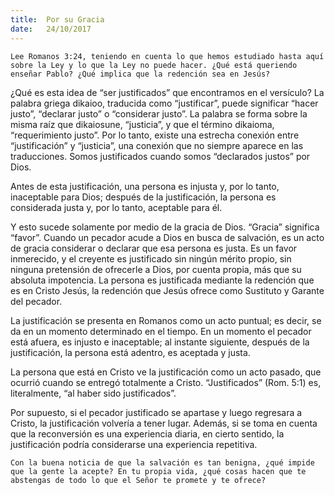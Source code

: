 ```yaml
---
title:  Por su Gracia
date:   24/10/2017
---
```


`Lee Romanos 3:24, teniendo en cuenta lo que hemos estudiado hasta aquí sobre la Ley y lo que la Ley no puede hacer. ¿Qué está queriendo enseñar Pablo? ¿Qué implica que la redención sea en Jesús?`

¿Qué es esta idea de “ser justificados” que encontramos en el versículo? La palabra griega dikaioo, traducida como “justificar”, puede significar “hacer justo”, “declarar justo” o “considerar justo”. La palabra se forma sobre la misma raíz que dikaiosune, “justicia”, y que el término dikaioma, “requerimiento justo”. Por lo tanto, existe una estrecha conexión entre “justificación” y “justicia”, una conexión que no siempre aparece en las traducciones. Somos justificados cuando somos “declarados justos” por Dios.

Antes de esta justificación, una persona es injusta y, por lo tanto, inaceptable para Dios; después de la justificación, la persona es considerada justa y, por lo tanto, aceptable para él.

Y esto sucede solamente por medio de la gracia de Dios. “Gracia” significa “favor”. Cuando un pecador acude a Dios en busca de salvación, es un acto de gracia considerar o declarar que esa persona es justa. Es un favor inmerecido, y el creyente es justificado sin ningún mérito propio, sin ninguna pretensión de ofrecerle a Dios, por cuenta propia, más que su absoluta impotencia. La persona es justificada mediante la redención que es en Cristo Jesús, la redención que Jesús ofrece como Sustituto y Garante del pecador.

La justificación se presenta en Romanos como un acto puntual; es decir, se da en un momento determinado en el tiempo. En un momento el pecador está afuera, es injusto e inaceptable; al instante siguiente, después de la justificación, la persona está adentro, es aceptada y justa.

La persona que está en Cristo ve la justificación como un acto pasado, que ocurrió cuando se entregó totalmente a Cristo. “Justificados” (Rom. 5:1) es, literalmente, “al haber sido justificados”.

Por supuesto, si el pecador justificado se apartase y luego regresara a Cristo, la justificación volvería a tener lugar. Además, si se toma en cuenta que la reconversión es una experiencia diaria, en cierto sentido, la justificación podría considerarse una experiencia repetitiva.

`Con la buena noticia de que la salvación es tan benigna, ¿qué impide que la gente la acepte? En tu propia vida, ¿qué cosas hacen que te abstengas de todo lo que el Señor te promete y te ofrece?`